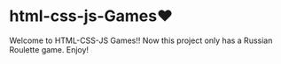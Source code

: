 # html-css-js-Games♥
Welcome to HTML-CSS-JS Games!!
Now this project only has a Russian Roulette game.
Enjoy!
